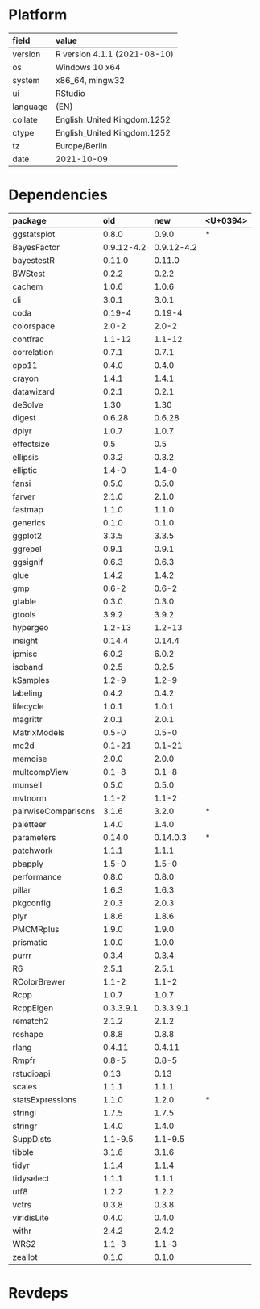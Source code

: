 # Platform

|field    |value                        |
|:--------|:----------------------------|
|version  |R version 4.1.1 (2021-08-10) |
|os       |Windows 10 x64               |
|system   |x86_64, mingw32              |
|ui       |RStudio                      |
|language |(EN)                         |
|collate  |English_United Kingdom.1252  |
|ctype    |English_United Kingdom.1252  |
|tz       |Europe/Berlin                |
|date     |2021-10-09                   |

# Dependencies

|package             |old        |new        |<U+0394>  |
|:-------------------|:----------|:----------|:--|
|ggstatsplot         |0.8.0      |0.9.0      |*  |
|BayesFactor         |0.9.12-4.2 |0.9.12-4.2 |   |
|bayestestR          |0.11.0     |0.11.0     |   |
|BWStest             |0.2.2      |0.2.2      |   |
|cachem              |1.0.6      |1.0.6      |   |
|cli                 |3.0.1      |3.0.1      |   |
|coda                |0.19-4     |0.19-4     |   |
|colorspace          |2.0-2      |2.0-2      |   |
|contfrac            |1.1-12     |1.1-12     |   |
|correlation         |0.7.1      |0.7.1      |   |
|cpp11               |0.4.0      |0.4.0      |   |
|crayon              |1.4.1      |1.4.1      |   |
|datawizard          |0.2.1      |0.2.1      |   |
|deSolve             |1.30       |1.30       |   |
|digest              |0.6.28     |0.6.28     |   |
|dplyr               |1.0.7      |1.0.7      |   |
|effectsize          |0.5        |0.5        |   |
|ellipsis            |0.3.2      |0.3.2      |   |
|elliptic            |1.4-0      |1.4-0      |   |
|fansi               |0.5.0      |0.5.0      |   |
|farver              |2.1.0      |2.1.0      |   |
|fastmap             |1.1.0      |1.1.0      |   |
|generics            |0.1.0      |0.1.0      |   |
|ggplot2             |3.3.5      |3.3.5      |   |
|ggrepel             |0.9.1      |0.9.1      |   |
|ggsignif            |0.6.3      |0.6.3      |   |
|glue                |1.4.2      |1.4.2      |   |
|gmp                 |0.6-2      |0.6-2      |   |
|gtable              |0.3.0      |0.3.0      |   |
|gtools              |3.9.2      |3.9.2      |   |
|hypergeo            |1.2-13     |1.2-13     |   |
|insight             |0.14.4     |0.14.4     |   |
|ipmisc              |6.0.2      |6.0.2      |   |
|isoband             |0.2.5      |0.2.5      |   |
|kSamples            |1.2-9      |1.2-9      |   |
|labeling            |0.4.2      |0.4.2      |   |
|lifecycle           |1.0.1      |1.0.1      |   |
|magrittr            |2.0.1      |2.0.1      |   |
|MatrixModels        |0.5-0      |0.5-0      |   |
|mc2d                |0.1-21     |0.1-21     |   |
|memoise             |2.0.0      |2.0.0      |   |
|multcompView        |0.1-8      |0.1-8      |   |
|munsell             |0.5.0      |0.5.0      |   |
|mvtnorm             |1.1-2      |1.1-2      |   |
|pairwiseComparisons |3.1.6      |3.2.0      |*  |
|paletteer           |1.4.0      |1.4.0      |   |
|parameters          |0.14.0     |0.14.0.3   |*  |
|patchwork           |1.1.1      |1.1.1      |   |
|pbapply             |1.5-0      |1.5-0      |   |
|performance         |0.8.0      |0.8.0      |   |
|pillar              |1.6.3      |1.6.3      |   |
|pkgconfig           |2.0.3      |2.0.3      |   |
|plyr                |1.8.6      |1.8.6      |   |
|PMCMRplus           |1.9.0      |1.9.0      |   |
|prismatic           |1.0.0      |1.0.0      |   |
|purrr               |0.3.4      |0.3.4      |   |
|R6                  |2.5.1      |2.5.1      |   |
|RColorBrewer        |1.1-2      |1.1-2      |   |
|Rcpp                |1.0.7      |1.0.7      |   |
|RcppEigen           |0.3.3.9.1  |0.3.3.9.1  |   |
|rematch2            |2.1.2      |2.1.2      |   |
|reshape             |0.8.8      |0.8.8      |   |
|rlang               |0.4.11     |0.4.11     |   |
|Rmpfr               |0.8-5      |0.8-5      |   |
|rstudioapi          |0.13       |0.13       |   |
|scales              |1.1.1      |1.1.1      |   |
|statsExpressions    |1.1.0      |1.2.0      |*  |
|stringi             |1.7.5      |1.7.5      |   |
|stringr             |1.4.0      |1.4.0      |   |
|SuppDists           |1.1-9.5    |1.1-9.5    |   |
|tibble              |3.1.6      |3.1.6      |   |
|tidyr               |1.1.4      |1.1.4      |   |
|tidyselect          |1.1.1      |1.1.1      |   |
|utf8                |1.2.2      |1.2.2      |   |
|vctrs               |0.3.8      |0.3.8      |   |
|viridisLite         |0.4.0      |0.4.0      |   |
|withr               |2.4.2      |2.4.2      |   |
|WRS2                |1.1-3      |1.1-3      |   |
|zeallot             |0.1.0      |0.1.0      |   |

# Revdeps
